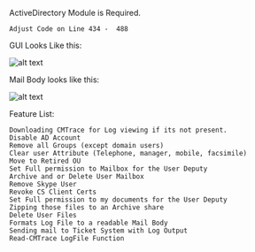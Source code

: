 ActiveDirectory Module is Required.

    Adjust Code on Line 434 -  488

GUI Looks Like this:

![alt text](https://raw.githubusercontent.com/FSCorrupt/PS-Employee-Exit-Script/master/gui%20(1).png)



Mail Body looks like this:

![alt text](https://raw.githubusercontent.com/FSCorrupt/PS-Employee-Exit-Script/master/Untitled.png)



Feature List:
    
    Downloading CMTrace for Log viewing if its not present.
    Disable AD Account
    Remove all Groups (except domain users)
    Clear user Attribute (Telephone, manager, mobile, facsimile)
    Move to Retired OU
    Set Full permission to Mailbox for the User Deputy
    Archive and or Delete User Mailbox
    Remove Skype User
    Revoke CS Client Certs
    Set Full permission to my documents for the User Deputy
    Zipping those files to an Archive share
    Delete User Files
    Formats Log File to a readable Mail Body
    Sending mail to Ticket System with Log Output
    Read-CMTrace LogFile Function
